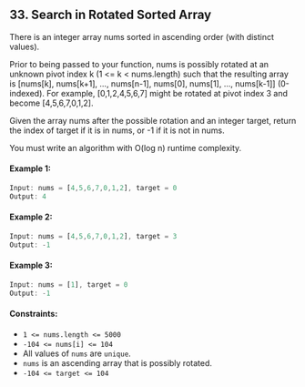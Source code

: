 ## 33. Search in Rotated Sorted Array

There is an integer array nums sorted in ascending order (with distinct values).

Prior to being passed to your function, nums is possibly rotated at an unknown pivot index k (1 <= k < nums.length) such that the resulting array is [nums[k], nums[k+1], ..., nums[n-1], nums[0], nums[1], ..., nums[k-1]] (0-indexed). For example, [0,1,2,4,5,6,7] might be rotated at pivot index 3 and become [4,5,6,7,0,1,2].

Given the array nums after the possible rotation and an integer target, return the index of target if it is in nums, or -1 if it is not in nums.

You must write an algorithm with O(log n) runtime complexity.

#### Example 1:
```js
Input: nums = [4,5,6,7,0,1,2], target = 0
Output: 4
```
#### Example 2:
```js
Input: nums = [4,5,6,7,0,1,2], target = 3
Output: -1
```
#### Example 3:
```js
Input: nums = [1], target = 0
Output: -1
```

#### Constraints:
- `1 <= nums.length <= 5000`
- `-104 <= nums[i] <= 104`
- All values of `nums` are `unique`.
- `nums` is an ascending array that is possibly rotated.
- `-104 <= target <= 104`